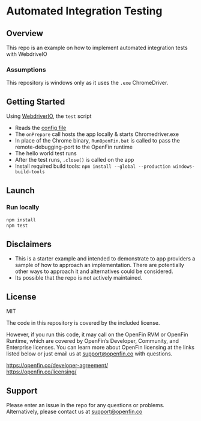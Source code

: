 # Automated Integration Testing

## Overview
This repo is an example on how to implement automated integration tests with WebdriveIO

### Assumptions
This repository is windows only as it uses the `.exe` ChromeDriver.

## Getting Started
Using [WebdriverIO](http://webdriver.io/), the `test` script
* Reads the [config file](wdio.conf.js)
* The `onPrepare` call hosts the app locally & starts Chromedriver.exe
* In place of the Chrome binary, `RunOpenFin.bat` is called to pass the remote-debugging-port to the OpenFin runtime
* The hello world test runs
* After the test runs, `.close()` is called on the app
* Install required build tools: `npm install --global --production windows-build-tools`

## Launch
### Run locally

```bash
npm install
npm test
```

## Disclaimers
* This is a starter example and intended to demonstrate to app providers a sample of how to approach an implementation. There are potentially other ways to approach it and alternatives could be considered. 
* Its possible that the repo is not actively maintained.

## License
MIT

The code in this repository is covered by the included license.

However, if you run this code, it may call on the OpenFin RVM or OpenFin Runtime, which are covered by OpenFin’s Developer, Community, and Enterprise licenses. You can learn more about OpenFin licensing at the links listed below or just email us at support@openfin.co with questions.

https://openfin.co/developer-agreement/ <br/>
https://openfin.co/licensing/


## Support
Please enter an issue in the repo for any questions or problems. 
<br> Alternatively, please contact us at support@openfin.co
